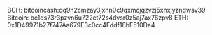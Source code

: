 BCH:
bitcoincash:qq9n2cmzay3jxhn0c9qxmcjqzvzj5xnxjyzndwsv39
Bitcoin:
bc1qs73r3pzvn6u722ct72s4dvsr0z5aj7ax76zpv8
ETH:
0x1D49971b27f747Aa679E3c0cc4Fddf18bF510Da4

<!---
HoaxParagon/HoaxParagon is a ✨ special ✨ repository because its `README.md` (this file) appears on your GitHub profile.
You can click the Preview link to take a look at your changes.
--->
